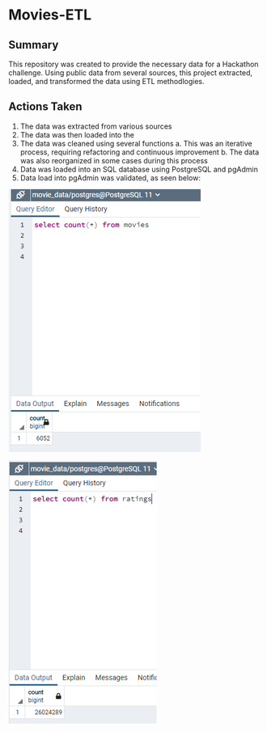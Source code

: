 # Movies-ETL

## Summary

This repository was created to provide the necessary data for a Hackathon challenge. Using public data from several sources, this project extracted, loaded, and transformed the data using ETL methodlogies. 

## Actions Taken

1. The data was extracted from various sources
2. The data was then loaded into the 
3. The data was cleaned using several functions
    a. This was an iterative process, requiring refactoring and continuous improvement
    b. The data was also reorganized in some cases during this process
4. Data was loaded into an SQL database using PostgreSQL and pgAdmin
5. Data load into pgAdmin was validated, as seen below:

![alt text](https://github.com/sever1sd/Movies-ETL/blob/36c0d0ced18f4c016532bf469ea75c8f9f55334d/Resources/movies_query.png)

![alt_text](https://github.com/sever1sd/Movies-ETL/blob/36c0d0ced18f4c016532bf469ea75c8f9f55334d/Resources/ratings_query.png)
